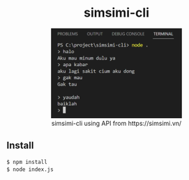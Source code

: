 <h1 align="center">simsimi-cli</h1>

<p align="center">
<img src="https://raw.githubusercontent.com/Sansekai/simsimi-cli/main/ss.png" width="300"/><br>
simsimi-cli using API from https://simsimi.vn/
</p>

## Install
```bash
$ npm install
$ node index.js
```
